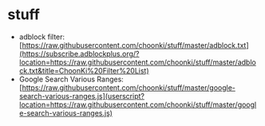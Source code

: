 # stuff

* adblock filter: [https://raw.githubusercontent.com/choonki/stuff/master/adblock.txt](https://subscribe.adblockplus.org/?location=https://raw.githubusercontent.com/choonki/stuff/master/adblock.txt&title=ChoonKi%20Filter%20List)
* Google Search Various Ranges: [https://raw.githubusercontent.com/choonki/stuff/master/google-search-various-ranges.js](userscript?location=https://raw.githubusercontent.com/choonki/stuff/master/google-search-various-ranges.js)
